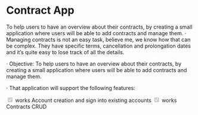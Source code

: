 # Contract App
To help users to have an overview about their contracts, by creating a small application where users will be able to add contracts and manage them.
· Managing contracts is not an easy task, believe me, we know how that can be complex. They have specific terms, cancellation and prolongation dates and it’s quite easy to lose track of all the details.

· Objective: To help users to have an overview about their contracts, by creating a small application where users will be able to add contracts and manage them.

· That application will support the following features:

<input type="checkbox" disabled checked /> works Account creation and sign into existing accounts
<input type="checkbox" disabled checked /> works Contracts CRUD
